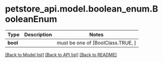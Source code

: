 # petstore_api.model.boolean_enum.BooleanEnum

Type | Description | Notes
------------- | ------------- | -------------
**bool** |  |  must be one of [BoolClass.TRUE, ]

[[Back to Model list]](../../README.md#documentation-for-models) [[Back to API list]](../../README.md#documentation-for-api-endpoints) [[Back to README]](../../README.md)

